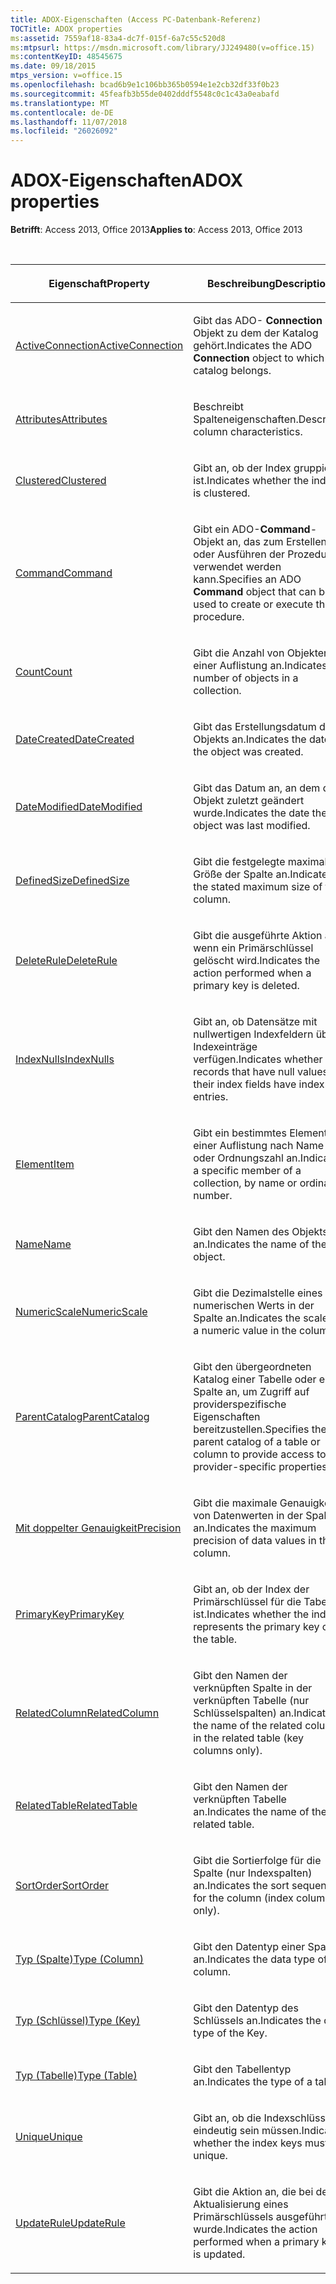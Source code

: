 ```yaml
---
title: ADOX-Eigenschaften (Access PC-Datenbank-Referenz)
TOCTitle: ADOX properties
ms:assetid: 7559af18-83a4-dc7f-015f-6a7c55c520d8
ms:mtpsurl: https://msdn.microsoft.com/library/JJ249480(v=office.15)
ms:contentKeyID: 48545675
ms.date: 09/18/2015
mtps_version: v=office.15
ms.openlocfilehash: bcad6b9e1c106bb365b0594e1e2cb32df33f0b23
ms.sourcegitcommit: 45feafb3b55de0402dddf5548c0c1c43a0eabafd
ms.translationtype: MT
ms.contentlocale: de-DE
ms.lasthandoff: 11/07/2018
ms.locfileid: "26026092"
---
```

# <a name="adox-properties"></a><span data-ttu-id="e09e7-102">ADOX-Eigenschaften</span><span class="sxs-lookup"><span data-stu-id="e09e7-102">ADOX properties</span></span>

<span data-ttu-id="e09e7-103">**Betrifft**: Access 2013, Office 2013</span><span class="sxs-lookup"><span data-stu-id="e09e7-103">**Applies to**: Access 2013, Office 2013</span></span>

<br/>

<table>
<colgroup>
<col style="width: 50%" />
<col style="width: 50%" />
</colgroup>
<thead>
<tr class="header">
<th><p><span data-ttu-id="e09e7-104">Eigenschaft</span><span class="sxs-lookup"><span data-stu-id="e09e7-104">Property</span></span></p></th>
<th><p><span data-ttu-id="e09e7-105">Beschreibung</span><span class="sxs-lookup"><span data-stu-id="e09e7-105">Description</span></span></p></th>
</tr>
</thead>
<tbody>
<tr class="odd">
<td><p><span data-ttu-id="e09e7-106"><a href="activeconnection-property-adox.md">ActiveConnection</a></span><span class="sxs-lookup"><span data-stu-id="e09e7-106"><a href="activeconnection-property-adox.md">ActiveConnection</a></span></span></p></td>
<td><p><span data-ttu-id="e09e7-107">Gibt das ADO- <strong>Connection</strong> -Objekt zu dem der Katalog gehört.</span><span class="sxs-lookup"><span data-stu-id="e09e7-107">Indicates the ADO <strong>Connection</strong> object to which the catalog belongs.</span></span></p></td>
</tr>
<tr class="even">
<td><p><span data-ttu-id="e09e7-108"><a href="attributes-property-adox.md">Attributes</a></span><span class="sxs-lookup"><span data-stu-id="e09e7-108"><a href="attributes-property-adox.md">Attributes</a></span></span></p></td>
<td><p><span data-ttu-id="e09e7-109">Beschreibt Spalteneigenschaften.</span><span class="sxs-lookup"><span data-stu-id="e09e7-109">Describes column characteristics.</span></span></p></td>
</tr>
<tr class="odd">
<td><p><span data-ttu-id="e09e7-110"><a href="clustered-property-adox.md">Clustered</a></span><span class="sxs-lookup"><span data-stu-id="e09e7-110"><a href="clustered-property-adox.md">Clustered</a></span></span></p></td>
<td><p><span data-ttu-id="e09e7-111">Gibt an, ob der Index gruppiert ist.</span><span class="sxs-lookup"><span data-stu-id="e09e7-111">Indicates whether the index is clustered.</span></span></p></td>
</tr>
<tr class="even">
<td><p><span data-ttu-id="e09e7-112"><a href="command-property-adox.md">Command</a></span><span class="sxs-lookup"><span data-stu-id="e09e7-112"><a href="command-property-adox.md">Command</a></span></span></p></td>
<td><p><span data-ttu-id="e09e7-113">Gibt ein ADO-<strong>Command</strong>-Objekt an, das zum Erstellen oder Ausführen der Prozedur verwendet werden kann.</span><span class="sxs-lookup"><span data-stu-id="e09e7-113">Specifies an ADO <strong>Command</strong> object that can be used to create or execute the procedure.</span></span></p></td>
</tr>
<tr class="odd">
<td><p><span data-ttu-id="e09e7-114"><a href="count-property-ado.md">Count</a></span><span class="sxs-lookup"><span data-stu-id="e09e7-114"><a href="count-property-ado.md">Count</a></span></span></p></td>
<td><p><span data-ttu-id="e09e7-115">Gibt die Anzahl von Objekten in einer Auflistung an.</span><span class="sxs-lookup"><span data-stu-id="e09e7-115">Indicates the number of objects in a collection.</span></span></p></td>
</tr>
<tr class="even">
<td><p><span data-ttu-id="e09e7-116"><a href="datecreated-property-adox.md">DateCreated</a></span><span class="sxs-lookup"><span data-stu-id="e09e7-116"><a href="datecreated-property-adox.md">DateCreated</a></span></span></p></td>
<td><p><span data-ttu-id="e09e7-117">Gibt das Erstellungsdatum des Objekts an.</span><span class="sxs-lookup"><span data-stu-id="e09e7-117">Indicates the date the object was created.</span></span></p></td>
</tr>
<tr class="odd">
<td><p><span data-ttu-id="e09e7-118"><a href="datemodified-property-adox.md">DateModified</a></span><span class="sxs-lookup"><span data-stu-id="e09e7-118"><a href="datemodified-property-adox.md">DateModified</a></span></span></p></td>
<td><p><span data-ttu-id="e09e7-119">Gibt das Datum an, an dem das Objekt zuletzt geändert wurde.</span><span class="sxs-lookup"><span data-stu-id="e09e7-119">Indicates the date the object was last modified.</span></span></p></td>
</tr>
<tr class="even">
<td><p><span data-ttu-id="e09e7-120"><a href="definedsize-property-adox.md">DefinedSize</a></span><span class="sxs-lookup"><span data-stu-id="e09e7-120"><a href="definedsize-property-adox.md">DefinedSize</a></span></span></p></td>
<td><p><span data-ttu-id="e09e7-121">Gibt die festgelegte maximale Größe der Spalte an.</span><span class="sxs-lookup"><span data-stu-id="e09e7-121">Indicates the stated maximum size of the column.</span></span></p></td>
</tr>
<tr class="odd">
<td><p><span data-ttu-id="e09e7-122"><a href="deleterule-property-adox.md">DeleteRule</a></span><span class="sxs-lookup"><span data-stu-id="e09e7-122"><a href="deleterule-property-adox.md">DeleteRule</a></span></span></p></td>
<td><p><span data-ttu-id="e09e7-123">Gibt die ausgeführte Aktion an, wenn ein Primärschlüssel gelöscht wird.</span><span class="sxs-lookup"><span data-stu-id="e09e7-123">Indicates the action performed when a primary key is deleted.</span></span></p></td>
</tr>
<tr class="even">
<td><p><span data-ttu-id="e09e7-124"><a href="indexnulls-property-adox.md">IndexNulls</a></span><span class="sxs-lookup"><span data-stu-id="e09e7-124"><a href="indexnulls-property-adox.md">IndexNulls</a></span></span></p></td>
<td><p><span data-ttu-id="e09e7-125">Gibt an, ob Datensätze mit nullwertigen Indexfeldern über Indexeinträge verfügen.</span><span class="sxs-lookup"><span data-stu-id="e09e7-125">Indicates whether records that have null values in their index fields have index entries.</span></span></p></td>
</tr>
<tr class="odd">
<td><p><span data-ttu-id="e09e7-126"><a href="item-property-ado.md">Element</a></span><span class="sxs-lookup"><span data-stu-id="e09e7-126"><a href="item-property-ado.md">Item</a></span></span></p></td>
<td><p><span data-ttu-id="e09e7-127">Gibt ein bestimmtes Element einer Auflistung nach Name oder Ordnungszahl an.</span><span class="sxs-lookup"><span data-stu-id="e09e7-127">Indicates a specific member of a collection, by name or ordinal number.</span></span></p></td>
</tr>
<tr class="even">
<td><p><span data-ttu-id="e09e7-128"><a href="name-property-adox.md">Name</a></span><span class="sxs-lookup"><span data-stu-id="e09e7-128"><a href="name-property-adox.md">Name</a></span></span></p></td>
<td><p><span data-ttu-id="e09e7-129">Gibt den Namen des Objekts an.</span><span class="sxs-lookup"><span data-stu-id="e09e7-129">Indicates the name of the object.</span></span></p></td>
</tr>
<tr class="odd">
<td><p><span data-ttu-id="e09e7-130"><a href="numericscale-property-adox.md">NumericScale</a></span><span class="sxs-lookup"><span data-stu-id="e09e7-130"><a href="numericscale-property-adox.md">NumericScale</a></span></span></p></td>
<td><p><span data-ttu-id="e09e7-131">Gibt die Dezimalstelle eines numerischen Werts in der Spalte an.</span><span class="sxs-lookup"><span data-stu-id="e09e7-131">Indicates the scale of a numeric value in the column.</span></span></p></td>
</tr>
<tr class="even">
<td><p><span data-ttu-id="e09e7-132"><a href="parentcatalog-property-adox.md">ParentCatalog</a></span><span class="sxs-lookup"><span data-stu-id="e09e7-132"><a href="parentcatalog-property-adox.md">ParentCatalog</a></span></span></p></td>
<td><p><span data-ttu-id="e09e7-133">Gibt den übergeordneten Katalog einer Tabelle oder einer Spalte an, um Zugriff auf providerspezifische Eigenschaften bereitzustellen.</span><span class="sxs-lookup"><span data-stu-id="e09e7-133">Specifies the parent catalog of a table or column to provide access to provider-specific properties.</span></span></p></td>
</tr>
<tr class="odd">
<td><p><span data-ttu-id="e09e7-134"><a href="precision-property-adox.md">Mit doppelter Genauigkeit</a></span><span class="sxs-lookup"><span data-stu-id="e09e7-134"><a href="precision-property-adox.md">Precision</a></span></span></p></td>
<td><p><span data-ttu-id="e09e7-135">Gibt die maximale Genauigkeit von Datenwerten in der Spalte an.</span><span class="sxs-lookup"><span data-stu-id="e09e7-135">Indicates the maximum precision of data values in the column.</span></span></p></td>
</tr>
<tr class="even">
<td><p><span data-ttu-id="e09e7-136"><a href="primarykey-property-adox.md">PrimaryKey</a></span><span class="sxs-lookup"><span data-stu-id="e09e7-136"><a href="primarykey-property-adox.md">PrimaryKey</a></span></span></p></td>
<td><p><span data-ttu-id="e09e7-137">Gibt an, ob der Index der Primärschlüssel für die Tabelle ist.</span><span class="sxs-lookup"><span data-stu-id="e09e7-137">Indicates whether the index represents the primary key on the table.</span></span></p></td>
</tr>
<tr class="odd">
<td><p><span data-ttu-id="e09e7-138"><a href="relatedcolumn-property-adox.md">RelatedColumn</a></span><span class="sxs-lookup"><span data-stu-id="e09e7-138"><a href="relatedcolumn-property-adox.md">RelatedColumn</a></span></span></p></td>
<td><p><span data-ttu-id="e09e7-139">Gibt den Namen der verknüpften Spalte in der verknüpften Tabelle (nur Schlüsselspalten) an.</span><span class="sxs-lookup"><span data-stu-id="e09e7-139">Indicates the name of the related column in the related table (key columns only).</span></span></p></td>
</tr>
<tr class="even">
<td><p><span data-ttu-id="e09e7-140"><a href="relatedtable-property-adox.md">RelatedTable</a></span><span class="sxs-lookup"><span data-stu-id="e09e7-140"><a href="relatedtable-property-adox.md">RelatedTable</a></span></span></p></td>
<td><p><span data-ttu-id="e09e7-141">Gibt den Namen der verknüpften Tabelle an.</span><span class="sxs-lookup"><span data-stu-id="e09e7-141">Indicates the name of the related table.</span></span></p></td>
</tr>
<tr class="odd">
<td><p><span data-ttu-id="e09e7-142"><a href="sortorder-property-adox.md">SortOrder</a></span><span class="sxs-lookup"><span data-stu-id="e09e7-142"><a href="sortorder-property-adox.md">SortOrder</a></span></span></p></td>
<td><p><span data-ttu-id="e09e7-143">Gibt die Sortierfolge für die Spalte (nur Indexspalten) an.</span><span class="sxs-lookup"><span data-stu-id="e09e7-143">Indicates the sort sequence for the column (index columns only).</span></span></p></td>
</tr>
<tr class="even">
<td><p><span data-ttu-id="e09e7-144"><a href="https://docs.microsoft.com/office/vba/access/concepts/miscellaneous/type-property-columnadox">Typ (Spalte)</a></span><span class="sxs-lookup"><span data-stu-id="e09e7-144"><a href="https://docs.microsoft.com/office/vba/access/concepts/miscellaneous/type-property-columnadox">Type (Column)</a></span></span></p></td>
<td><p><span data-ttu-id="e09e7-145">Gibt den Datentyp einer Spalte an.</span><span class="sxs-lookup"><span data-stu-id="e09e7-145">Indicates the data type of a column.</span></span></p></td>
</tr>
<tr class="odd">
<td><p><span data-ttu-id="e09e7-146"><a href="https://docs.microsoft.com/office/vba/access/concepts/miscellaneous/type-property-keyadox">Typ (Schlüssel)</a></span><span class="sxs-lookup"><span data-stu-id="e09e7-146"><a href="https://docs.microsoft.com/office/vba/access/concepts/miscellaneous/type-property-keyadox">Type (Key)</a></span></span></p></td>
<td><p><span data-ttu-id="e09e7-147">Gibt den Datentyp des Schlüssels an.</span><span class="sxs-lookup"><span data-stu-id="e09e7-147">Indicates the data type of the Key.</span></span></p></td>
</tr>
<tr class="even">
<td><p><span data-ttu-id="e09e7-148"><a href="https://docs.microsoft.com/office/vba/access/concepts/miscellaneous/type-property-tableadox">Typ (Tabelle)</a></span><span class="sxs-lookup"><span data-stu-id="e09e7-148"><a href="https://docs.microsoft.com/office/vba/access/concepts/miscellaneous/type-property-tableadox">Type (Table)</a></span></span></p></td>
<td><p><span data-ttu-id="e09e7-149">Gibt den Tabellentyp an.</span><span class="sxs-lookup"><span data-stu-id="e09e7-149">Indicates the type of a table.</span></span></p></td>
</tr>
<tr class="odd">
<td><p><span data-ttu-id="e09e7-150"><a href="unique-property-adox.md">Unique</a></span><span class="sxs-lookup"><span data-stu-id="e09e7-150"><a href="unique-property-adox.md">Unique</a></span></span></p></td>
<td><p><span data-ttu-id="e09e7-151">Gibt an, ob die Indexschlüssel eindeutig sein müssen.</span><span class="sxs-lookup"><span data-stu-id="e09e7-151">Indicates whether the index keys must be unique.</span></span></p></td>
</tr>
<tr class="even">
<td><p><span data-ttu-id="e09e7-152"><a href="updaterule-property-adox.md">UpdateRule</a></span><span class="sxs-lookup"><span data-stu-id="e09e7-152"><a href="updaterule-property-adox.md">UpdateRule</a></span></span></p></td>
<td><p><span data-ttu-id="e09e7-153">Gibt die Aktion an, die bei der Aktualisierung eines Primärschlüssels ausgeführt wurde.</span><span class="sxs-lookup"><span data-stu-id="e09e7-153">Indicates the action performed when a primary key is updated.</span></span></p></td>
</tr>
</tbody>
</table>

